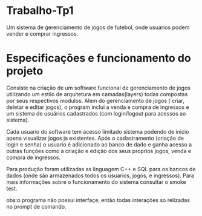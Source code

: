 # Trabalho-Tp1
Um sistema de gerenciamento de jogos de futebol, onde usuarios podem vender e comprar ingressos. 

# Especificações e funcionamento do projeto
Consiste na criação de um software funcional de gerenciamento de jogos utilizando um estilo de arquitetura em camadas(layers) todas compostas por seus respectivos modulos. Alem do gerenciamento de jogos ( criar, deletar e editar jogos), o program inclui a venda e compra de ingressos e um sistema de usuários cadastrados (com login/logout para acessos ao sistema).

Cada usuario do software tem acesso limitado sistema podendo de inicio apena visualizar jogos ja existentes. Após o cadastramento (criação de login e senha) o usuario é adicionado ao banco de dado e ganha acesso a outras funções como a criação e edição dos seus proprios jogos, venda e compra de ingressos. 

Para produção foram utilizadas as linguagem C++ e SQL para os bancos de dados (onde são armazenados todos os usuarios, jogos, e ingressos). Para mais informações sobre o funcionamento do sistema consultar o smoke test.

obs:o programa não possui interfaçe, então todas interações so relizadas no prompt de comando.
